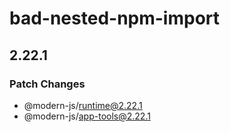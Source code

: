 # bad-nested-npm-import

## 2.22.1

### Patch Changes

- @modern-js/runtime@2.22.1
- @modern-js/app-tools@2.22.1
